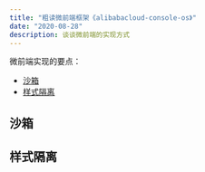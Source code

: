 ```yaml
---
title: "粗读微前端框架《alibabacloud-console-os》"
date: "2020-08-28"
description: 谈谈微前端的实现方式
---
```


微前端实现的要点：
- [沙箱](#沙箱)
- [样式隔离](#样式隔离)

## 沙箱

## 样式隔离